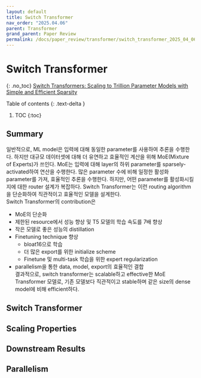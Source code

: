 ```yaml
---
layout: default
title: Switch Transformer
nav_order: "2025.04.06"
parent: Transformer
grand_parent: Paper Review
permalink: /docs/paper_review/transformer/switch_transformer_2025_04_06
---
```


# Switch Transformer
{: .no_toc}
[Switch Transformers: Scaling to Trillion Parameter Models with Simple and Efficient Sparsity](https://arxiv.org/abs/2101.03961)


Table of contents
{: .text-delta }
1. TOC
{:toc}


## Summary
일반적으로, ML model은 입력에 대해 동일한 parameter를 사용하여 추론을 수행한다. 하지만 대규모 데이터셋에 대해 더 유연하고 효율적인 계산을 위해 MoE(Mixture of Experts)가 쓰인다. MoE는 입력에 대해 layer의 하위 parameter를 sparsely-activated하여 연산을 수행한다. 많은 parameter 수에 비해 일정한 활성화 parameter를 가져, 효율적인 추론을 수행한다. 하지만, 어떤 parameter를 활성화시킬지에 대한 router 설계가 복잡하다. Switch Transformer는 이런 routing algorithm을 단순화하여 직관적이고 효율적인 모델을 설계한다. <br>
Switch Transformer의 contribution은 <br>
- MoE의 단순화<br>
- 제한된 resource에서 성능 향상 및 T5 모델의 학습 속도를 7배 향상<br>
- 작은 모델로 좋은 성능의 distillation <br>
- Finetuning technique 향상<br>
  - bloat16으로 학습<br>
  - 더 많은 export를 위한 initialize scheme<br>
  - Finetune 및 multi-task 학습을 위한 expert regularization<br>
- parallelism을 통한 data, model, export의 효율적인 결합<br>
결과적으로, switch transformer는 scalable하고 effective한 MoE Transformer 모델로, 기존 모델보다 직관적이고 stable하며 같은 size의 dense model에 비해 efficient하다.


## Switch Transformer


## Scaling Properties


## Downstream Results


## Parallelism


## 
